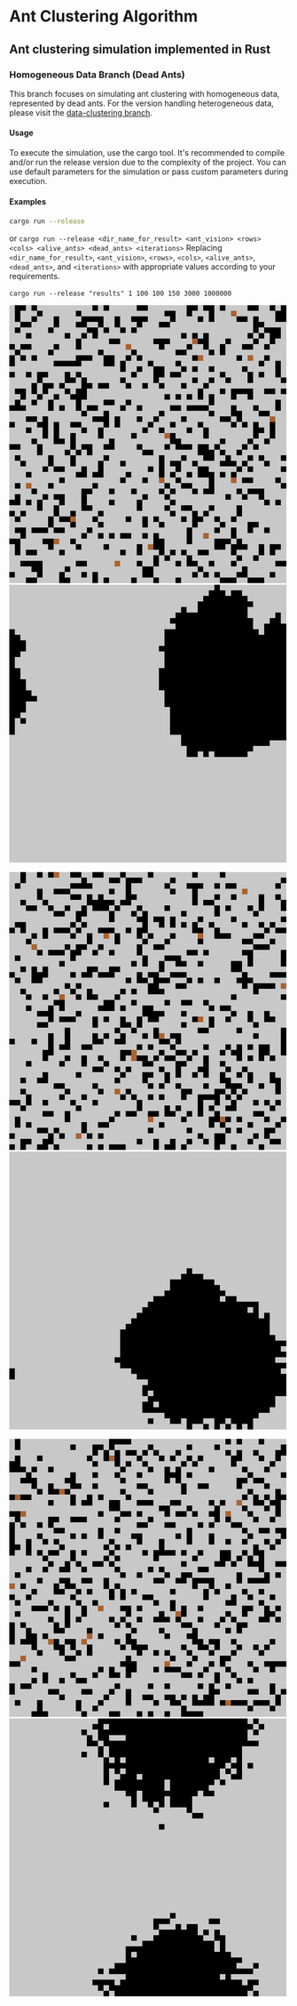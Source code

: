 # Ant Clustering Algorithm

## Ant clustering simulation implemented in Rust

### Homogeneous Data Branch (Dead Ants)

This branch focuses on simulating ant clustering with homogeneous data, represented by dead ants. For the version handling heterogeneous data, please visit the [data-clustering branch](../../tree/data-clustering).

#### Usage

To execute the simulation, use the cargo tool. It's recommended to compile and/or run the release version due to the complexity of the project. You can use default parameters for the simulation or pass custom parameters during execution.

#### Examples

```bash
cargo run --release
```
or
`
cargo run --release <dir_name_for_result> <ant_vision> <rows> <cols> <alive_ants> <dead_ants> <iterations>
`
Replacing `<dir_name_for_result>`, `<ant_vision>`, `<rows>`, `<cols>`, `<alive_ants>`, `<dead_ants>`, and `<iterations>` with appropriate values according to your requirements.

```
cargo run --release "results" 1 100 100 150 3000 1000000
```

![Start](results/dead_ants/inicio_raio_1_50M_iteracoes.png)
![End](results/dead_ants/fim_raio_1_50M_iteracoes.png)

![Start](results/dead_ants/inicio_raio_2_50M_iteracoes.png)
![End](results/dead_ants/fim_raio_2_50M_iteracoes.png)

![Start](results/dead_ants/inicio_raio_5_50M_iteracoes.png)
![End](results/dead_ants/fim_raio_5_50M_iteracoes.png)
